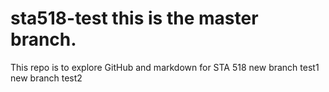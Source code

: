 # sta518-test this is the master branch.
This repo is to explore GitHub and markdown for STA 518
new branch test1
new branch test2
